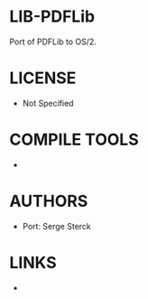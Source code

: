 LIB-PDFLib
==========

Port of PDFLib to OS/2. 

LICENSE
===============
* Not Specified

COMPILE TOOLS
===============
* 
 
AUTHORS
===============
* Port: Serge Sterck 

LINKS
===============
* 
